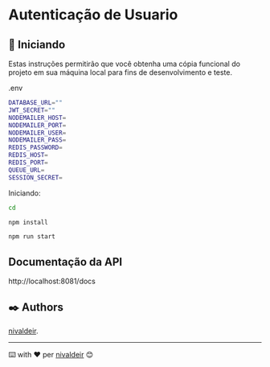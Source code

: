 # Autenticação de Usuario

## 🚀 Iniciando

Estas instruções permitirão que você obtenha uma cópia funcional do projeto em sua máquina local para fins de desenvolvimento e teste.

.env

```bash
DATABASE_URL=""
JWT_SECRET=""
NODEMAILER_HOST=
NODEMAILER_PORT=
NODEMAILER_USER=
NODEMAILER_PASS=
REDIS_PASSWORD=
REDIS_HOST=
REDIS_PORT=
QUEUE_URL=
SESSION_SECRET=
```

Iniciando:

```bash
cd

npm install

npm run start
```

## Documentação da API

http://localhost:8081/docs

## ✒️ Authors

[nivaldeir](https://github.com/nivaldeir).

---

⌨️ with ❤️ per [nivaldeir](https://github.com/Nivaldeir) 😊
